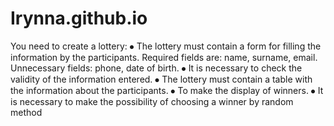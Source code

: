 # Irynna.github.io
You need to create a lottery:
⦁	The lottery must contain a form for filling the information by the participants. Required fields are: name, surname, email. Unnecessary fields: phone, date of birth.
⦁	It is necessary to check the validity of the information entered.
⦁	The lottery must contain a table with the information about the participants.
⦁	To make the display of winners.
⦁	It is necessary to make the possibility of choosing a winner by random method
